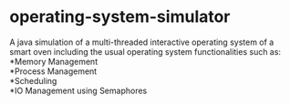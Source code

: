 # operating-system-simulator
A java simulation of a multi-threaded interactive operating system of a smart oven including the usual operating system functionalities such as:  
  *Memory Management  
  *Process Management  
  *Scheduling  
  *IO Management using Semaphores
